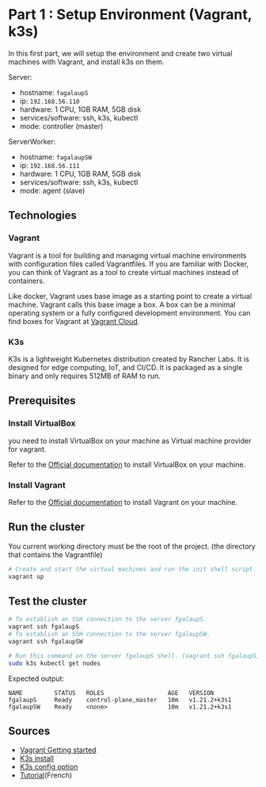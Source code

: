 # Part 1 : Setup Environment (Vagrant, k3s)

In this first part, we will setup the environment and create two virtual machines with Vagrant, and install k3s on them.

Server:
 - hostname: `fagalaupS`
 - ip: `192.168.56.110`
 - hardware: 1 CPU, 1GB RAM, 5GB disk
 - services/software: ssh, k3s, kubectl
 - mode: controller (master)

ServerWorker:
 - hostname: `fagalaupSW`
 - ip: `192.168.56.111`
 - hardware: 1 CPU, 1GB RAM, 5GB disk
 - services/software: ssh, k3s, kubectl
 - mode: agent (slave)

## Technologies

### Vagrant

Vagrant is a tool for building and managing virtual machine environments  with configuration files called Vagrantfiles. If you are familiar with Docker, you can think of Vagrant as a tool to create virtual machines instead of containers.

Like docker, Vagrant uses base image as a starting point to create a virtual machine. Vagrant calls this base image a box. A box can be a minimal operating system or a fully configured development environment. You can find boxes for Vagrant at [Vagrant Cloud](https://app.vagrantup.com/boxes/search).

### K3s

K3s is a lightweight Kubernetes distribution created by Rancher Labs. It is designed for edge computing, IoT, and CI/CD. It is packaged as a single binary and only requires 512MB of RAM to run.

## Prerequisites

### Install VirtualBox

you need to install VirtualBox on your machine as Virtual machine provider for vagrant.

Refer to the [Official documentation](https://www.virtualbox.org/wiki/Downloads) to install VirtualBox on your machine.

### Install Vagrant

Refer to the [Official documentation](https://developer.hashicorp.com/vagrant/tutorials/getting-started/getting-started-install) to install Vagrant on your machine.


## Run the cluster

You current working directory must be the root of the project. (the directory that contains the Vagrantfile)

```bash
# Create and start the virtual machines and run the init shell script.
vagrant up
```

## Test the cluster

```bash
# To establish an SSH connection to the server fgalaupS.
vagrant ssh fgalaupS
# To establish an SSH connection to the server fgalaupSW.
vagrant ssh fgalaupSW
```

```bash
# Run this command on the server fgalaupS shell. (vagrant ssh fgalaupS)
sudo k3s kubectl get nodes
```

Expected output:
```
NAME         STATUS   ROLES                  AGE   VERSION
fgalaupS     Ready    control-plane,master   10m   v1.21.2+k3s1
fgalaupSW    Ready    <none>                 10m   v1.21.2+k3s1
```

## Sources
 - [Vagrant Getting started](https://developer.hashicorp.com/vagrant/tutorials/getting-started)
 - [K3s install](https://docs.k3s.io/installation/configuration#configuration-with-install-script)
 - [K3s config option](https://docs.k3s.io/cli)
 - [Tutorial](https://tferdinand.net/creer-un-cluster-kubernetes-local-avec-vagrant/)(French)
